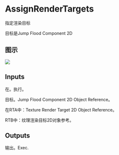 # AssignRenderTargets

指定渲染目标

目标是Jump Flood Component 2D

## 图示

![]($-20221218-18171063.png)

## Inputs

在。执行。

目标。Jump Flood Component 2D Object Reference。

在RTA中：Texture Render Target 2D Object Reference。

RTB中：纹理渲染目标2D对象参考。 

## Outputs

输出。Exec.
